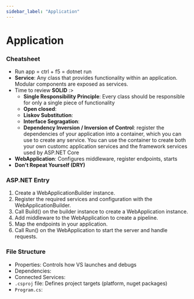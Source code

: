 ```yaml
---
sidebar_label: "Application"
---
```


# Application

### Cheatsheet

- Run app = ctrl + f5 = dotnet run
- **Service**: Any class that provides functionality within an application. Modular components are exposed as services.
- Time to review **SOLID** :>
  - **Single Responsibility Principle**: Every class should be responsible for only a single piece of functionality
  - **Open closed**:
  - **Liskov Substitution**:
  - **Interface Segragation**:
  - **Dependency Inversion / Inversion of Control**: register the dependencies of your application into a container, which you can use to create any service. You can use the container to create both your own customc application services and the framework services used by ASP.NET Core
- **WebApplication**: Configures middleware, register endpoints, starts 
- **Don't Repeat Yourself (DRY)**

### ASP.NET Entry

1. Create a WebApplicationBuilder instance.
2. Register the required services and configuration with the WebApplicationBuilder.
3. Call Build() on the builder instance to create a WebApplication instance.
4. Add middleware to the WebApplication to create a pipeline.
5. Map the endpoints in your application.
6. Call Run() on the WebApplication to start the server and handle requests.

### File Structure

- Properties: Controls how VS launches and debugs
- Dependencies: 
- Connected Services:
- `.csproj` file: Defines project targets (platform, nuget packages)
- `Program.cs`:


